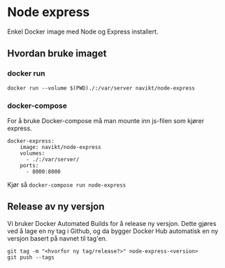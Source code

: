 Node express
============

Enkel Docker image med Node og Express installert.


## Hvordan bruke imaget

### docker run

```
docker run --volume $(PWD)./:/var/server navikt/node-express
```


### docker-compose

For å bruke Docker-compose må man mounte inn js-filen som kjører express.

```
docker-express:
    image: navikt/node-express
    volumes:
      - ./:/var/server/
    ports:
      - 8000:8000
```

Kjør så `docker-compose run node-express`


## Release av ny versjon

Vi bruker Docker Automated Builds for å release ny versjon. Dette gjøres ved å lage en ny tag i Github, og da bygger Docker Hub automatisk en ny versjon basert på navnet til tag'en.

```
git tag -m "<hvorfor ny tag/release?>" node-express-<version>
git push --tags
```
